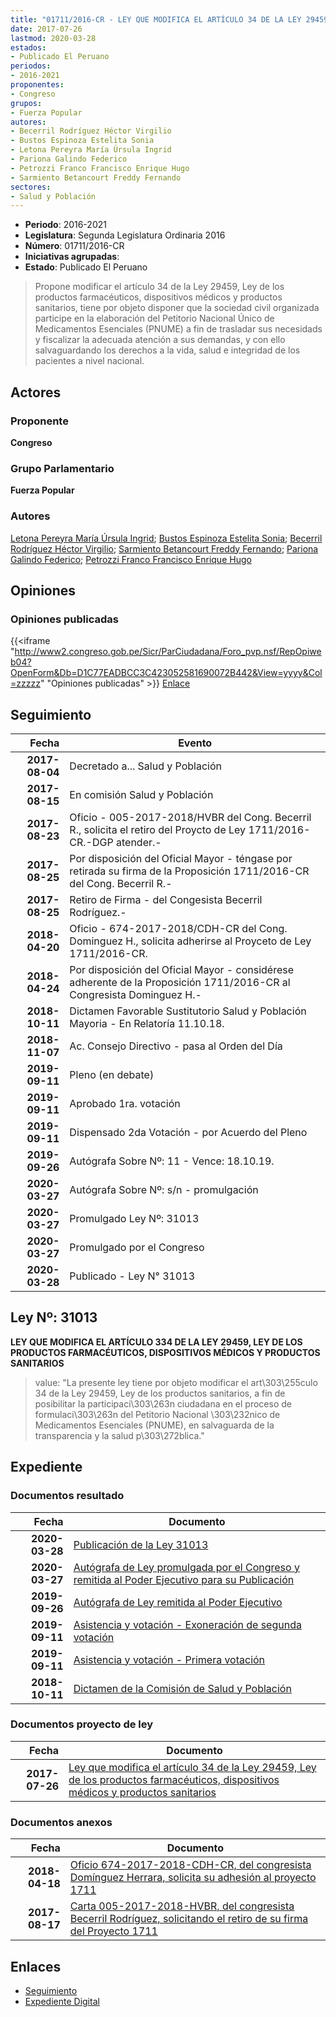 ```yaml
---
title: "01711/2016-CR - LEY QUE MODIFICA EL ARTÍCULO 34 DE LA LEY 29459 LEY DE LOS PRODUCTOS FARMACÉUTICOS, DISPOSITIVOS MÉDICOS Y PRODUCTOS SANITARIOS"
date: 2017-07-26
lastmod: 2020-03-28
estados:
- Publicado El Peruano
periodos:
- 2016-2021
proponentes:
- Congreso
grupos:
- Fuerza Popular
autores:
- Becerril Rodríguez Héctor Virgilio
- Bustos Espinoza Estelita Sonia
- Letona Pereyra María Úrsula Ingrid
- Pariona Galindo Federico
- Petrozzi Franco Francisco Enrique Hugo
- Sarmiento Betancourt Freddy Fernando
sectores:
- Salud y Población
---
```

- **Periodo**: 2016-2021
- **Legislatura**: Segunda Legislatura Ordinaria 2016
- **Número**: 01711/2016-CR
- **Iniciativas agrupadas**: 
- **Estado**: Publicado El Peruano

> Propone modificar el artículo 34 de la Ley 29459, Ley de los productos farmacéuticos, dispositivos médicos y productos sanitarios, tiene por objeto disponer que la sociedad civil organizada participe en la elaboración del Petitorio Nacional Único de Medicamentos Esenciales (PNUME) a fin de trasladar sus necesidads y fiscalizar la adecuada atención a sus demandas, y con ello salvaguardando los derechos a la vida, salud e integridad de los pacientes a nivel nacional.


## Actores

### Proponente

**Congreso**

### Grupo Parlamentario

**Fuerza Popular**

### Autores

[Letona Pereyra María Úrsula Ingrid](mailto:mailto:mletona@congreso.gob.pe); [Bustos Espinoza Estelita Sonia](mailto:mailto:ebustos@congreso.gob.pe); [Becerril Rodríguez Héctor Virgilio](mailto:mailto:hbecerril@congreso.gob.pe); [Sarmiento Betancourt Freddy Fernando](mailto:mailto:fsarmiento@congreso.gob.pe); [Pariona Galindo Federico](mailto:mailto:fpariona@congreso.gob.pe); [Petrozzi Franco Francisco Enrique Hugo](mailto:mailto:fpetrozzi@congreso.gob.pe)

## Opiniones

### Opiniones publicadas

{{<iframe "http://www2.congreso.gob.pe/Sicr/ParCiudadana/Foro_pvp.nsf/RepOpiweb04?OpenForm&Db=D1C77EADBCC3C423052581690072B442&View=yyyy&Col=zzzzz" "Opiniones publicadas" >}}
[Enlace](http://www2.congreso.gob.pe/Sicr/ParCiudadana/Foro_pvp.nsf/RepOpiweb04?OpenForm&Db=D1C77EADBCC3C423052581690072B442&View=yyyy&Col=zzzzz)


## Seguimiento

| Fecha | Evento |
|------:|--------|
| **2017-08-04** | Decretado a... Salud y Población |
| **2017-08-15** | En comisión Salud y Población |
| **2017-08-23** | Oficio - 005-2017-2018/HVBR del Cong. Becerril R., solicita el retiro del Proycto de Ley 1711/2016-CR.-DGP atender.- |
| **2017-08-25** | Por disposición del Oficial Mayor - téngase por retirada su firma de la Proposición 1711/2016-CR del Cong. Becerril R.- |
| **2017-08-25** | Retiro de Firma - del Congesista Becerril Rodríguez.- |
| **2018-04-20** | Oficio - 674-2017-2018/CDH-CR del Cong. Dominguez H., solicita adherirse al Proyceto de Ley 1711/2016-CR. |
| **2018-04-24** | Por disposición del Oficial Mayor - considérese adherente de la Proposición 1711/2016-CR al Congresista Dominguez H.- |
| **2018-10-11** | Dictamen Favorable Sustitutorio Salud y Población Mayoria - En Relatoría 11.10.18. |
| **2018-11-07** | Ac. Consejo Directivo - pasa al Orden del Día |
| **2019-09-11** | Pleno (en debate) |
| **2019-09-11** | Aprobado 1ra. votación |
| **2019-09-11** | Dispensado 2da Votación - por Acuerdo del Pleno |
| **2019-09-26** | Autógrafa Sobre Nº: 11 - Vence: 18.10.19. |
| **2020-03-27** | Autógrafa Sobre Nº: s/n - promulgación |
| **2020-03-27** | Promulgado Ley Nº: 31013 |
| **2020-03-27** | Promulgado por el Congreso |
| **2020-03-28** | Publicado - Ley N° 31013 |

## Ley Nº: 31013

**LEY QUE MODIFICA EL ARTÍCULO 334 DE LA LEY 29459, LEY DE LOS PRODUCTOS FARMACÉUTICOS, DISPOSITIVOS MÉDICOS Y PRODUCTOS SANITARIOS**

> value: "La presente ley tiene por objeto modificar el art\303\255culo 34 de la Ley 29459, Ley de los productos sanitarios, a fin de posibilitar la participaci\303\263n ciudadana en el proceso de formulaci\303\263n del Petitorio Nacional \303\232nico de Medicamentos Esenciales (PNUME), en salvaguarda de la transparencia y la salud p\303\272blica."


## Expediente

### Documentos resultado

| Fecha | Documento |
|------:|-----------|
| **2020-03-28** | [Publicación de la Ley 31013](http://www.leyes.congreso.gob.pe/Documentos/2016_2021/ADLP/Normas_Legales/31013-LEY.pdf) |
| **2020-03-27** | [Autógrafa de Ley promulgada por el Congreso y remitida al Poder Ejecutivo para su Publicación](http://www.leyes.congreso.gob.pe/Documentos/2016_2021/ADLP/Texto_Aprobado/AU0171120200327.pdf) |
| **2019-09-26** | [Autógrafa de Ley remitida al Poder Ejecutivo](http://www.leyes.congreso.gob.pe/Documentos/2016_2021/Autografas/Ley_y_de_Resolucion_Legislativa/AU0171120190926.pdf) |
| **2019-09-11** | [Asistencia y votación - Exoneración de segunda votación](http://www.leyes.congreso.gob.pe/Documentos/2016_2021/Asistencia_y_Votacion/Proyectos_de_Ley/Exoneracion_de_Segunda_Votacion/ESV0171120190911.pdf) |
| **2019-09-11** | [Asistencia y votación - Primera votación](http://www.leyes.congreso.gob.pe/Documentos/2016_2021/Asistencia_y_Votacion/Proyectos_de_Ley/AV0171120190911.pdf) |
| **2018-10-11** | [Dictamen de la Comisión de Salud y Población](http://www.leyes.congreso.gob.pe/Documentos/2016_2021/Dictamenes/Proyectos_de_Ley/01711DC21MAY20181011.pdf) |

### Documentos proyecto de ley

| Fecha | Documento |
|------:|-----------|
| **2017-07-26** | [Ley que modifica el artículo 34 de la Ley 29459, Ley de los productos farmacéuticos, dispositivos médicos y productos sanitarios](http://www.leyes.congreso.gob.pe/Documentos/2016_2021/Proyectos_de_Ley_y_de_Resoluciones_Legislativas/PL0171120170726...pdf) |

### Documentos anexos

| Fecha | Documento |
|------:|-----------|
| **2018-04-18** | [Oficio 674-2017-2018-CDH-CR, del congresista Domínguez Herrara, solicita su adhesión al proyecto 1711](http://www.leyes.congreso.gob.pe/Documentos/2016_2021/Adhesiones/Proyectos_de_Ley/OFICIO-674-2017-2018-CDH-CR.pdf) |
| **2017-08-17** | [Carta 005-2017-2018-HVBR, del congresista Becerril Rodríguez, solicitando el retiro de su firma del Proyecto 1711](http://www.leyes.congreso.gob.pe/Documentos/2016_2021/Retiro_de_Firmas/Proyectos/CARTA-005-2017-2018-HVBR.pdf) |

## Enlaces

- [Seguimiento](http://www2.congreso.gob.pe/Sicr/TraDocEstProc/CLProLey2016.nsf/f7fff46988ca05b1052578e100829cc7/1a2375b61791fc8c052581690061f2f8?OpenDocument)
- [Expediente Digital](http://www2.congreso.gob.pe/Sicr/TraDocEstProc/Expvirt_2011.nsf/visbusqptramdoc1621/01711?opendocument)

